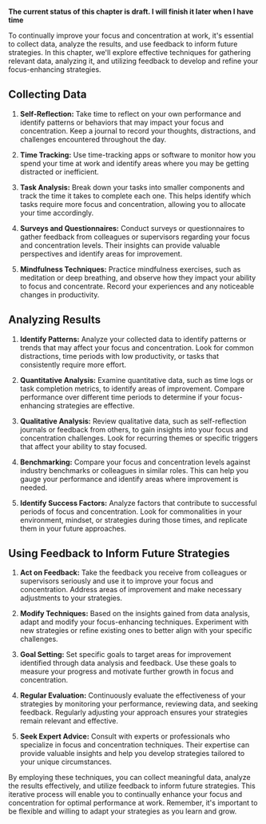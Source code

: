 **The current status of this chapter is draft. I will finish it later when I have time**

To continually improve your focus and concentration at work, it's essential to collect data, analyze the results, and use feedback to inform future strategies. In this chapter, we'll explore effective techniques for gathering relevant data, analyzing it, and utilizing feedback to develop and refine your focus-enhancing strategies.

Collecting Data
---------------

1. **Self-Reflection:** Take time to reflect on your own performance and identify patterns or behaviors that may impact your focus and concentration. Keep a journal to record your thoughts, distractions, and challenges encountered throughout the day.

2. **Time Tracking:** Use time-tracking apps or software to monitor how you spend your time at work and identify areas where you may be getting distracted or inefficient.

3. **Task Analysis:** Break down your tasks into smaller components and track the time it takes to complete each one. This helps identify which tasks require more focus and concentration, allowing you to allocate your time accordingly.

4. **Surveys and Questionnaires:** Conduct surveys or questionnaires to gather feedback from colleagues or supervisors regarding your focus and concentration levels. Their insights can provide valuable perspectives and identify areas for improvement.

5. **Mindfulness Techniques:** Practice mindfulness exercises, such as meditation or deep breathing, and observe how they impact your ability to focus and concentrate. Record your experiences and any noticeable changes in productivity.

Analyzing Results
-----------------

1. **Identify Patterns:** Analyze your collected data to identify patterns or trends that may affect your focus and concentration. Look for common distractions, time periods with low productivity, or tasks that consistently require more effort.

2. **Quantitative Analysis:** Examine quantitative data, such as time logs or task completion metrics, to identify areas of improvement. Compare performance over different time periods to determine if your focus-enhancing strategies are effective.

3. **Qualitative Analysis:** Review qualitative data, such as self-reflection journals or feedback from others, to gain insights into your focus and concentration challenges. Look for recurring themes or specific triggers that affect your ability to stay focused.

4. **Benchmarking:** Compare your focus and concentration levels against industry benchmarks or colleagues in similar roles. This can help you gauge your performance and identify areas where improvement is needed.

5. **Identify Success Factors:** Analyze factors that contribute to successful periods of focus and concentration. Look for commonalities in your environment, mindset, or strategies during those times, and replicate them in your future approaches.

Using Feedback to Inform Future Strategies
------------------------------------------

1. **Act on Feedback:** Take the feedback you receive from colleagues or supervisors seriously and use it to improve your focus and concentration. Address areas of improvement and make necessary adjustments to your strategies.

2. **Modify Techniques:** Based on the insights gained from data analysis, adapt and modify your focus-enhancing techniques. Experiment with new strategies or refine existing ones to better align with your specific challenges.

3. **Goal Setting:** Set specific goals to target areas for improvement identified through data analysis and feedback. Use these goals to measure your progress and motivate further growth in focus and concentration.

4. **Regular Evaluation:** Continuously evaluate the effectiveness of your strategies by monitoring your performance, reviewing data, and seeking feedback. Regularly adjusting your approach ensures your strategies remain relevant and effective.

5. **Seek Expert Advice:** Consult with experts or professionals who specialize in focus and concentration techniques. Their expertise can provide valuable insights and help you develop strategies tailored to your unique circumstances.

By employing these techniques, you can collect meaningful data, analyze the results effectively, and utilize feedback to inform future strategies. This iterative process will enable you to continually enhance your focus and concentration for optimal performance at work. Remember, it's important to be flexible and willing to adapt your strategies as you learn and grow.
